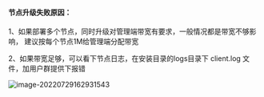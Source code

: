 #### 节点升级失败原因：

1、如果部署多个节点，同时升级对管理端带宽有要求，一般情况都是带宽不够影响， 建议按每个节点1M给管理端分配带宽

2、如果带宽足够，可以看下节点日志，在安装目录的logs目录下   client.log 文件，加用户群提供下报错

![image-20220729162931543](http://img.threatbook.cn/hfish/image-20220729162931543.png)
